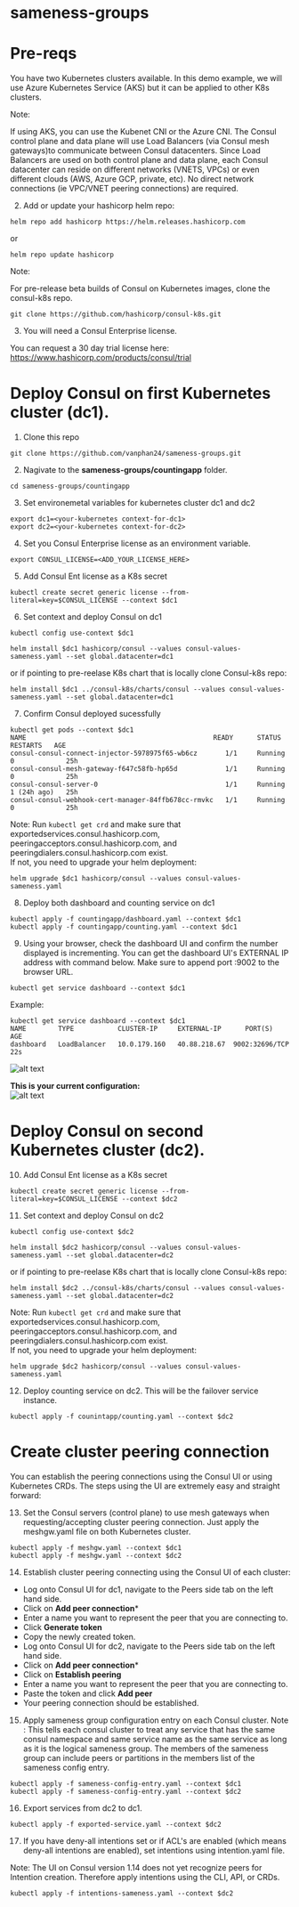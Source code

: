 # sameness-groups

# Pre-reqs

You have two Kubernetes clusters available. In this demo example, we will use Azure Kubernetes Service (AKS) but it can be applied to other K8s clusters.

Note:

If using AKS, you can use the Kubenet CNI or the Azure CNI. The Consul control plane and data plane will use Load Balancers (via Consul mesh gateways)to communicate between Consul datacenters.
Since Load Balancers are used on both control plane and data plane, each Consul datacenter can reside on different networks (VNETS, VPCs) or even different clouds (AWS, Azure GCP, private, etc). No direct network connections (ie VPC/VNET peering connections) are required.

2. Add or update your hashicorp helm repo:

```
helm repo add hashicorp https://helm.releases.hashicorp.com
```
or
```
helm repo update hashicorp
```
Note:
 
For pre-release beta builds of Consul on Kubernetes images, clone the consul-k8s repo.

```
git clone https://github.com/hashicorp/consul-k8s.git
```
3. You will need a Consul Enterprise license. 

You can request a 30 day trial license here: https://www.hashicorp.com/products/consul/trial

# Deploy Consul on first Kubernetes cluster (dc1).

1. Clone this repo
```
git clone https://github.com/vanphan24/sameness-groups.git
```

2. Nagivate to the **sameness-groups/countingapp** folder. 

```
cd sameness-groups/countingapp
```

3. Set environemetal variables for kubernetes cluster dc1 and dc2

```
export dc1=<your-kubernetes context-for-dc1>
export dc2=<your-kubernetes context-for-dc2>
```

4. Set you Consul Enterprise license as an environment variable.

```
export CONSUL_LICENSE=<ADD_YOUR_LICENSE_HERE>
```

5. Add Consul Ent license as a K8s secret

```
kubectl create secret generic license --from-literal=key=$CONSUL_LICENSE --context $dc1
```


6. Set context and deploy Consul on dc1

```
kubectl config use-context $dc1
``` 

```
helm install $dc1 hashicorp/consul --values consul-values-sameness.yaml --set global.datacenter=dc1     
```

or if pointing to pre-reelase K8s chart that is locally clone Consul-k8s repo:
```
helm install $dc1 ../consul-k8s/charts/consul --values consul-values-sameness.yaml --set global.datacenter=dc1                         
```

7. Confirm Consul deployed sucessfully

```
kubectl get pods --context $dc1
NAME                                               READY      STATUS       RESTARTS   AGE
consul-consul-connect-injector-5978975f65-wb6cz       1/1     Running   0             25h
consul-consul-mesh-gateway-f647c58fb-hp65d            1/1     Running   0             25h
consul-consul-server-0                                1/1     Running   1 (24h ago)   25h
consul-consul-webhook-cert-manager-84ffb678cc-rmvkc   1/1     Running   0             25h
```  
Note: Run ```kubectl get crd``` and make sure that exportedservices.consul.hashicorp.com, peeringacceptors.consul.hashicorp.com, and peeringdialers.consul.hashicorp.com exist.    
If not, you need to upgrade your helm deployment:  
    
```
helm upgrade $dc1 hashicorp/consul --values consul-values-sameness.yaml  
```

8. Deploy both dashboard and counting service on dc1
```
kubectl apply -f countingapp/dashboard.yaml --context $dc1
kubectl apply -f countingapp/counting.yaml --context $dc1
```

9. Using your browser, check the dashboard UI and confirm the number displayed is incrementing. 
   You can get the dashboard UI's EXTERNAL IP address with command below. Make sure to append port :9002 to the browser URL.  
```   
kubectl get service dashboard --context $dc1
```

Example: 
```
kubectl get service dashboard --context $dc1
NAME        TYPE           CLUSTER-IP     EXTERNAL-IP      PORT(S)          AGE
dashboard   LoadBalancer   10.0.179.160   40.88.218.67  9002:32696/TCP   22s
```


![alt text](https://github.com/vanphan24/cluster-peering-failover-demo/blob/main/images/dashboard-beofre.png)


**This is your current configuration:**  
![alt text](https://github.com/vanphan24/cluster-peering-failover-demo/blob/main/images/diagram-before2.png)


# Deploy Consul on second Kubernetes cluster (dc2).


10. Add Consul Ent license as a K8s secret

```
kubectl create secret generic license --from-literal=key=$CONSUL_LICENSE --context $dc2
```

11. Set context and deploy Consul on dc2

```
kubectl config use-context $dc2
```
```
helm install $dc2 hashicorp/consul --values consul-values-sameness.yaml --set global.datacenter=dc2     
```

or if pointing to pre-reelase K8s chart that is locally clone Consul-k8s repo:
```
helm install $dc2 ../consul-k8s/charts/consul --values consul-values-sameness.yaml --set global.datacenter=dc2                         
```

Note: Run ```kubectl get crd``` and make sure that exportedservices.consul.hashicorp.com, peeringacceptors.consul.hashicorp.com, and peeringdialers.consul.hashicorp.com  exist.    
If not, you need to upgrade your helm deployment:  

```
helm upgrade $dc2 hashicorp/consul --values consul-values-sameness.yaml    
```

12. Deploy counting service on dc2. This will be the failover service instance.

```
kubectl apply -f counintapp/counting.yaml --context $dc2
```


# Create cluster peering connection

You can establish the peering connections using the Consul UI or using Kubernetes CRDs. The steps using the UI are extremely easy and straight forward:

13. Set the Consul servers (control plane) to use mesh gateways when requesting/accepting cluster peering connection. Just apply the meshgw.yaml file on both Kubernetes cluster. 

```
kubectl apply -f meshgw.yaml --context $dc1
kubectl apply -f meshgw.yaml --context $dc2
```

14. Establish cluster peering connecting using the Consul UI of each cluster:

  - Log onto Consul UI for dc1, navigate to the Peers side tab on the left hand side.
  - Click on **Add peer connection***
  - Enter a name you want to represent the peer that you are connecting to. 
  - Click **Generate token**
  - Copy the newly created token.
  - Log onto Consul UI for dc2, navigate to the Peers side tab on the left hand side.
  - Click on **Add peer connection***
  - Click on **Establish peering**
  - Enter a name you want to represent the peer that you are connecting to.
  - Paste the token and click **Add peer**
  - Your peering connection should be established.

15. Apply sameness group configuration entry on each Consul cluster. 
Note : This tells each consul cluster to treat any service that has the same consul namespace and same service name as the same service as long as it is the logical sameness group. The members of the sameness group can include peers or partitions in the members list of the sameness config entry.

```
kubectl apply -f sameness-config-entry.yaml --context $dc1
kubectl apply -f sameness-config-entry.yaml --context $dc2
```

16. Export services from dc2 to dc1.

```
kubectl apply -f exported-service.yaml --context $dc2
```

17. If you have deny-all intentions set or if ACL's are enabled (which means deny-all intentions are enabled), set intentions using intention.yaml file.  

Note: The UI on Consul version 1.14 does not yet recognize peers for Intention creation. Therefore apply intentions using the CLI, API, or CRDs.

```
kubectl apply -f intentions-sameness.yaml --context $dc2
```





